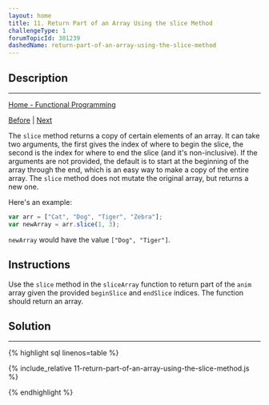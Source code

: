 ```yaml
---
layout: home
title: 11. Return Part of an Array Using the slice Method
challengeType: 1
forumTopicId: 301239
dashedName: return-part-of-an-array-using-the-slice-method
---
```


<div class="row">
<div class="columnStmt" markdown="1">

## Description
------

[Home -  Functional Programming](./README.md) 

[Before](./10-implement-the-filter-method-on-a-prototype.md)  | [Next](./12-remove-elements-from-an-array-using-slice-instead-of-splice.md) 

The `slice` method returns a copy of certain elements of an array. It can take two arguments, the first gives the index of where to begin the slice, the second is the index for where to end the slice (and it's non-inclusive). If the arguments are not provided, the default is to start at the beginning of the array through the end, which is an easy way to make a copy of the entire array. The `slice` method does not mutate the original array, but returns a new one.

Here's an example:

```js
var arr = ["Cat", "Dog", "Tiger", "Zebra"];
var newArray = arr.slice(1, 3);
```

`newArray` would have the value `["Dog", "Tiger"]`.

##  Instructions 

Use the `slice` method in the `sliceArray` function to return part of the `anim` array given the provided `beginSlice` and `endSlice` indices. The function should return an array.

</div>
<div class="columnSol" markdown="1">

## Solution
------

{% highlight sql linenos=table %}

{% include_relative 11-return-part-of-an-array-using-the-slice-method.js %}

{% endhighlight %}

</div>
</div>

